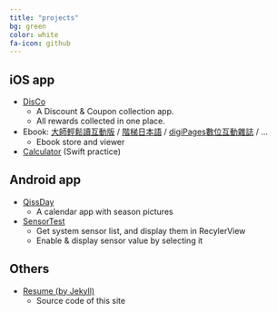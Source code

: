 ```yaml
---
title: "projects"
bg: green
color: white
fa-icon: github
---
```


## iOS app

* [DisCo](https://itunes.apple.com/us/app/disco-all-reward-in-one-place/id991497299?mt=8)
    - A Discount & Coupon collection app.
    - All rewards collected in one place.
* Ebook: [大師輕鬆讀互動版](https://itunes.apple.com/us/app/da-shi-qing-song-du-hu-dong-ban/id436919941?mt=8) / [階梯日本語](https://itunes.apple.com/us/app/jie-ti-ri-ben-yu-za-zhi/id696518772?mt=8) / [digiPages數位互動雜誌](https://itunes.apple.com/us/app/digipages-shu-wei-hu-dong/id642258993?mt=8) / ...
    - Ebook store and viewer
* [Calculator](https://github.com/richardtin/ios-swift-practices) (Swift practice)

## Android app

* [QissDay](https://play.google.com/store/apps/details?id=mobi.qiss.qissday.calendar)
    - A calendar app with season pictures
* [SensorTest](https://github.com/richardtin/android-sensortest)
    - Get system sensor list, and display them in RecylerView
    - Enable & display sensor value by selecting it

## Others

* [Resume (by Jekyll)](https://github.com/richardtin/resume)
    - Source code of this site

